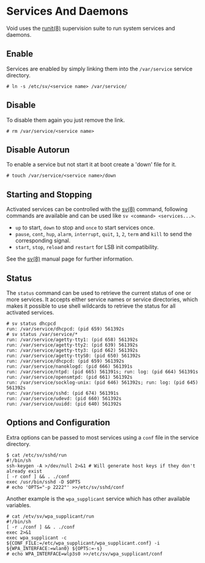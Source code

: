 # Services And Daemons

Void uses the [runit(8)](https://man.voidlinux.org/runit.8) supervision suite to
run system services and daemons.

## Enable

Services are enabled by simply linking them into the `/var/service` service
directory.

```
# ln -s /etc/sv/<service name> /var/service/
```

## Disable

To disable them again you just remove the link.

```
# rm /var/service/<service name>
```

## Disable Autorun

To enable a service but not start it at boot create a 'down' file for it.

```
# touch /var/service/<service name>/down
```

## Starting and Stopping

Activated services can be controlled with the
[sv(8)](https://man.voidlinux.org/sv.8) command, following commands are
available and can be used like `sv <command> <services...>`.

- `up` to start, `down` to stop and `once` to start services once.
- `pause`, `cont`, `hup`, `alarm`, `interrupt`, `quit`, `1`, `2`, `term` and
   `kill` to send the corresponding signal.
- `start`, `stop`, `reload` and `restart` for LSB init compatibility.

See the [sv(8)](https://man.voidlinux.org/sv.8) manual page for further
information.

## Status

The `status` command can be used to retrieve the current status of one or more
services. It accepts either service names or service directories, which makes it
possible to use shell wildcards to retrieve the status for all activated
services.

```
# sv status dhcpcd
run: /var/service/dhcpcd: (pid 659) 561392s
# sv status /var/service/*
run: /var/service/agetty-tty1: (pid 658) 561392s
run: /var/service/agetty-tty2: (pid 639) 561392s
run: /var/service/agetty-tty3: (pid 662) 561392s
run: /var/service/agetty-ttyS0: (pid 650) 561392s
run: /var/service/dhcpcd: (pid 659) 561392s
run: /var/service/nanoklogd: (pid 666) 561391s
run: /var/service/ntpd: (pid 665) 561391s; run: log: (pid 664) 561391s
run: /var/service/opensmtpd: (pid 661) 561392s
run: /var/service/socklog-unix: (pid 646) 561392s; run: log: (pid 645) 561392s
run: /var/service/sshd: (pid 674) 561391s
run: /var/service/udevd: (pid 660) 561392s
run: /var/service/uuidd: (pid 640) 561392s
```

## Options and Configuration

Extra options can be passed to most services using a `conf` file in the service
directory.

```
$ cat /etc/sv/sshd/run
#!/bin/sh
ssh-keygen -A >/dev/null 2>&1 # Will generate host keys if they don't already exist
[ -r conf ] && . ./conf
exec /usr/bin/sshd -D $OPTS
# echo 'OPTS="-p 2222"' >>/etc/sv/sshd/conf
```

Another example is the `wpa_supplicant` service which has other available
variables.

```
# cat /etv/sv/wpa_supplicant/run
#!/bin/sh
[ -r ./conf ] && . ./conf
exec 2>&1
exec wpa_supplicant -c ${CONF_FILE:=/etc/wpa_supplicant/wpa_supplicant.conf} -i ${WPA_INTERFACE:=wlan0} ${OPTS:=-s}
# echo WPA_INTERFACE=wlp3s0 >>/etc/sv/wpa_supplicant/conf
```
